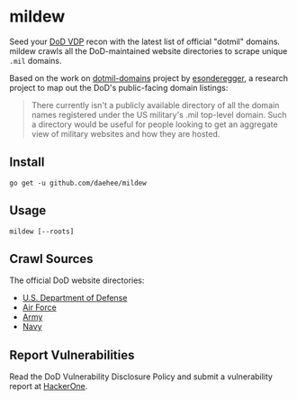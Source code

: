 # mildew

Seed your [DoD VDP](https://hackerone.com/deptofdefense) recon with the latest list of official "dotmil" domains. mildew crawls all the DoD-maintained website directories to scrape unique `.mil` domains.

Based on the work on [dotmil-domains](https://github.com/esonderegger/dotmil-domains/) project by [esonderegger](https://twitter.com/esonderegger), a research project to map out the DoD's public-facing domain listings:
> There currently isn't a publicly available directory of all the domain names registered under the US military's .mil top-level domain. Such a directory would be useful for people looking to get an aggregate view of military websites and how they are hosted.

## Install
```
go get -u github.com/daehee/mildew
```

## Usage
```
mildew [--roots]
```

## Crawl Sources
The official DoD website directories:
* [U.S. Department of Defense](https://www.defense.gov/Resources/Military-Departments/DOD-Websites/)
* [Air Force](http://www.af.mil/AFSites.aspx)
* [Army](http://www.army.mil/info/a-z/)
* [Navy](https://www.navy.mil/Resources/Navy-Directory/)

## Report Vulnerabilities
Read the DoD Vulnerability Disclosure Policy and submit a vulnerability report at [HackerOne](https://hackerone.com/deptofdefense).
